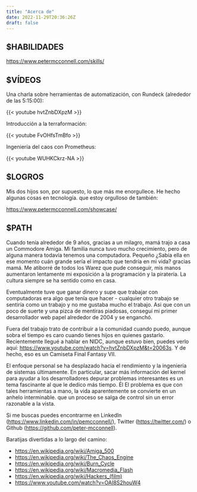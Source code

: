 ```yaml
---
title: "Acerca de"
date: 2022-11-29T20:36:26Z
draft: false
---
```


$HABILIDADES
------------

https://www.petermcconnell.com/skills/


$VÍDEOS
-------

Una charla sobre herramientas de automatización, con Rundeck (alrededor de las 5:15:00):

{{< youtube hvtZnbDXpzM >}}

Introducción a la terraformación:

{{< youtube FvOHfsTmBfo >}}

Ingeniería del caos con Prometheus:

{{< youtube WUHKCkrz-NA >}}


$LOGROS
-------

Mis dos hijos son, por supuesto, lo que más me enorgullece. He hecho algunas cosas en tecnología.
que estoy orgulloso de también:

https://www.petermcconnell.com/showcase/

$PATH
-----

Cuando tenía alrededor de 9 años, gracias a un milagro, mamá trajo a casa un Commodore Amiga.
Mi familia nunca tuvo mucho crecimiento, pero de alguna manera todavía tenemos una computadora. Pequeño
¿Sabía ella en ese momento cuán grande sería el impacto que tendría en mi vida?
gracias mamá. Me atiborré de todos los Warez que pude conseguir, mis manos aumentaron lentamente
mi exposición a la programación y la piratería. La cultura siempre se ha sentido como en casa.

Eventualmente tuve que ganar dinero y supe que trabajar con computadoras era algo que
tenía que hacer - cualquier otro trabajo se sentiría como un trabajo y no me gustaba mucho el trabajo. Asi que
con un poco de suerte y una pizca de mentiras piadosas, conseguí mi primer desarrollador web
papel alrededor de 2004 y se enganchó.

Fuera del trabajo trato de contribuir a la comunidad cuando puedo, aunque sobra
el tiempo es caro cuando tienes hijos en quienes gastarlo. Recientemente llegué a hablar en
NIDC, aunque estuvo bien, puedes verlo aquí:
https://www.youtube.com/watch?v=hvtZnbDXpzM&t=20063s. Y de hecho, eso es un
Camiseta Final Fantasy VII.

El enfoque personal se ha desplazado hacia el rendimiento y la ingeniería de sistemas últimamente.
En particular, sacar más información del kernel para ayudar a los desarrolladores
depurar problemas interesantes es un tema fascinante al que le dedico más tiempo. Él
El problema es que con tales herramientas a mano, la vida aparentemente se convierte en un anhelo interminable.
que un proceso se salga de control sin un error razonable a la vista.

Si me buscas puedes encontrarme en LinkedIn
(https://www.linkedin.com/in/pemcconnell/), Twitter (https://twitter.com/) o
Github (https://github.com/peter-mcconnell).


Baratijas divertidas a lo largo del camino:

- https://en.wikipedia.org/wiki/Amiga_500
- https://en.wikipedia.org/wiki/The_Chaos_Engine
- https://en.wikipedia.org/wiki/Burn_Cycle
- https://en.wikipedia.org/wiki/Macromedia_Flash
- https://en.wikipedia.org/wiki/Hackers_(film)
- https://www.youtube.com/watch?v=OAI8S2houW4
